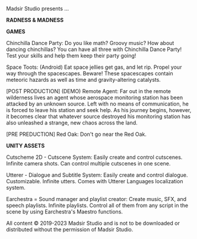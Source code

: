 Madsir Studio presents ...

**RADNESS & MADNESS**

**GAMES**

Chinchilla Dance Party: Do you like math? Groovy music? How about dancing chinchillas? You can have all three with Chinchilla Dance Party! Test your skills and help them keep their party going!

Space Toots: (Android) Eat space jellies get gas, and let rip. Propel your way through the spacescapes. Beware! These spacescapes contain meteoric hazards as well as time and gravity-altering catalysts.

[POST PRODUCTION]
(DEMO) Remote Agent: Far out in the remote wilderness lives an agent whose aerospace monitoring station has been attacked by an unknown source. Left with no means of communication, he is forced to leave his station and seek help. As his journey begins, however, it becomes clear that whatever source destroyed his monitoring station has also unleashed a strange, new chaos across the land.

[PRE PREDUCTION]
Red Oak: Don't go near the Red Oak.

**UNITY ASSETS**

Cutscheme 2D - Cutscene System: Easily create and control cutscenes. Infinite camera shots. Can control multiple cutscenes in one scene.

Utterer - Dialogue and Subtitle System: Easily create and control dialogue. Customizable. Infinite utters. Comes with Utterer Languages localization system.

Earchestra = Sound manager and playlist creator: Create music, SFX, and speech playlists. Infinite playlists. Control all of them from any script in the scene by using Earchestra's Maestro functions.

All content © 2019-2023 Madsir Studio and is not to be downloaded or distributed without the permission of Madsir Studio.
